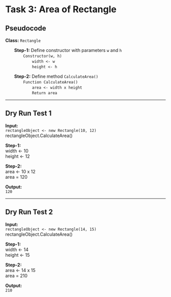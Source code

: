 # Task 3: Area of Rectangle

## Pseudocode

**Class:** `Rectangle`

  **Step-1:** Define constructor with parameters `w` and `h`  
    `Constructor(w, h)`  
      `width <- w`  
      `height <- h`

  **Step-2:** Define method `CalculateArea()`  
    `Function CalculateArea()`  
      `area <- width x height`  
      `Return area`

---

## Dry Run Test 1

**Input:**  
`rectangleObject <- new Rectangle(10, 12)`  
rectangleObject.CalculateArea()

**Step-1:**  
width <- 10  
height <- 12

**Step-2:**  
area <- 10 x 12  
area = 120

**Output:**  
`120`

---

## Dry Run Test 2

**Input:**  
`rectangleObject <- new Rectangle(14, 15)`  
rectangleObject.CalculateArea()

**Step-1:**  
width <- 14  
height <- 15

**Step-2:**  
area <- 14 x 15  
area = 210

**Output:**  
`210`
